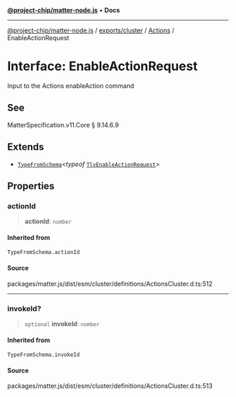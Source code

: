 [**@project-chip/matter-node.js**](../../../../../README.md) • **Docs**

***

[@project-chip/matter-node.js](../../../../../modules.md) / [exports/cluster](../../../README.md) / [Actions](../README.md) / EnableActionRequest

# Interface: EnableActionRequest

Input to the Actions enableAction command

## See

MatterSpecification.v11.Core § 9.14.6.9

## Extends

- [`TypeFromSchema`](../../../../tlv/README.md#typefromschemas)\<*typeof* [`TlvEnableActionRequest`](../README.md#tlvenableactionrequest)\>

## Properties

### actionId

> **actionId**: `number`

#### Inherited from

`TypeFromSchema.actionId`

#### Source

packages/matter.js/dist/esm/cluster/definitions/ActionsCluster.d.ts:512

***

### invokeId?

> `optional` **invokeId**: `number`

#### Inherited from

`TypeFromSchema.invokeId`

#### Source

packages/matter.js/dist/esm/cluster/definitions/ActionsCluster.d.ts:513
